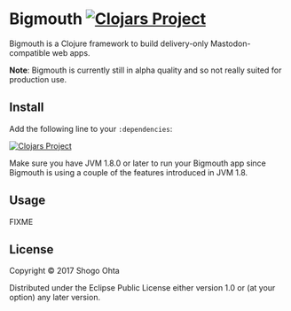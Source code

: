 # Bigmouth [![Clojars Project](https://img.shields.io/clojars/v/bigmouth.svg)](https://clojars.org/bigmouth)

Bigmouth is a Clojure framework to build delivery-only Mastodon-compatible web apps.

**Note**: Bigmouth is currently still in alpha quality and so not really suited for production use.

## Install

Add the following line to your `:dependencies`:

[![Clojars Project](https://clojars.org/bigmouth/latest-version.svg)](http://clojars.org/bigmouth)

Make sure you have JVM 1.8.0 or later to run your Bigmouth app since Bigmouth is using a couple of the features introduced in JVM 1.8.

## Usage

FIXME

## License

Copyright © 2017 Shogo Ohta

Distributed under the Eclipse Public License either version 1.0 or (at
your option) any later version.
